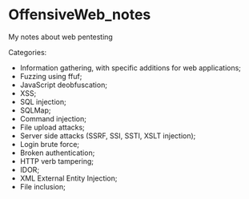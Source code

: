# OffensiveWeb_notes
My notes about web pentesting

Categories:
- Information gathering, with specific additions for web applications;
- Fuzzing using ffuf;
- JavaScript deobfuscation;
- XSS;
- SQL injection;
- SQLMap;
- Command injection;
- File upload attacks;
- Server side attacks (SSRF, SSI, SSTI, XSLT injection);
- Login brute force;
- Broken authentication;
- HTTP verb tampering;
- IDOR;
- XML External Entity Injection;
- File inclusion;

